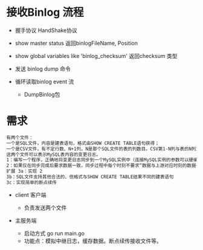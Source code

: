 # 接收Binlog 流程

* 握手协议 HandShake协议

* show master status 返回binlogFileName, Position

* show global variables like 'binlog_checksum' 返回checksum 类型

* 发送 binlog dump 命令

* 循环读取binlog event 流
    * DumpBinlog包

# 需求
```markdown
有两个文件：
一个是SQL文件，内容是建表语句，格式由SHOW CREATE TABLE语句获得；
一个是CSV文件，有不定行数、N+1列，N是那个SQL文件的表的列数目。CSV第1-N列与表的N列对应，N+1列可能是“I”或者“D”，分别表示该行是插入或者删除
这两个文件可以表示MySQL表内容的变更日志。
1：编写一个程序，正确地将变更日志同步到一个MySQL实例中（连接MySQL实例的参数可以硬编码）
2：如果仅在同步完成后要求数据一致，同步过程中每个时刻不要求“数据与上游对应时刻的数据一致”，有什么提升速度的方法。大体描述方法并设计测试
扩展 3a：实现 2
3b：SQL文件支持其他合法的、但格式与SHOW CREATE TABLE结果不同的建表语句
3c：实现简单的断点续传
```

* client 客户端
    * 负责发送两个文件
    
* 主服务端
    * 启动方式 go run main.go
    * 功能点：模拟中继日志，缓存数据。断点续传接收文件等。
